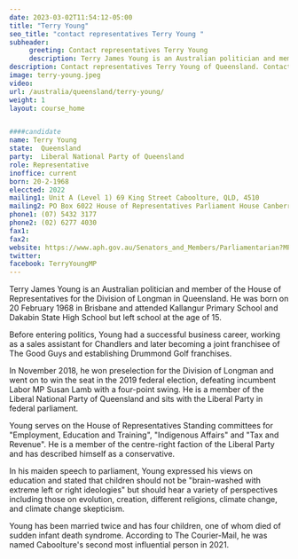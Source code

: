 ```yaml
---
date: 2023-03-02T11:54:12-05:00
title: "Terry Young"
seo_title: "contact representatives Terry Young "
subheader:
     greeting: Contact representatives Terry Young
     description: Terry James Young is an Australian politician and member of the House of Representatives for the Division of Longman in Queensland.
description: Contact representatives Terry Young of Queensland. Contact information for Terry Young includes email address, phone number, and mailing address.
image: terry-young.jpeg
video:
url: /australia/queensland/terry-young/
weight: 1
layout: course_home


####candidate
name: Terry Young
state:	Queensland
party:	Liberal National Party of Queensland
role: Representative
inoffice: current
born: 20-2-1968
eleccted: 2022
mailing1: Unit A (Level 1) 69 King Street Caboolture, QLD, 4510
mailing2: PO Box 6022 House of Representatives Parliament House Canberra ACT 2600
phone1: (07) 5432 3177
phone2: (02) 6277 4030
fax1:
fax2:
website: https://www.aph.gov.au/Senators_and_Members/Parliamentarian?MPID=201906
twitter:
facebook: TerryYoungMP
---
```



Terry James Young is an Australian politician and member of the House of Representatives for the Division of Longman in Queensland. He was born on 20 February 1968 in Brisbane and attended Kallangur Primary School and Dakabin State High School but left school at the age of 15.

Before entering politics, Young had a successful business career, working as a sales assistant for Chandlers and later becoming a joint franchisee of The Good Guys and establishing Drummond Golf franchises.

In November 2018, he won preselection for the Division of Longman and went on to win the seat in the 2019 federal election, defeating incumbent Labor MP Susan Lamb with a four-point swing. He is a member of the Liberal National Party of Queensland and sits with the Liberal Party in federal parliament.

Young serves on the House of Representatives Standing committees for "Employment, Education and Training", "Indigenous Affairs" and "Tax and Revenue". He is a member of the centre-right faction of the Liberal Party and has described himself as a conservative.

In his maiden speech to parliament, Young expressed his views on education and stated that children should not be "brain-washed with extreme left or right ideologies" but should hear a variety of perspectives including those on evolution, creation, different religions, climate change, and climate change skepticism.

Young has been married twice and has four children, one of whom died of sudden infant death syndrome. According to The Courier-Mail, he was named Caboolture's second most influential person in 2021.